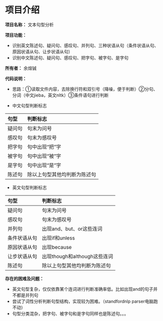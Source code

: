 
项目介绍
=================

**项目名称：** 文本句型分析

**项目功能：** 
+ 识别英文陈述句、疑问句、感叹句、并列句、三种状语从句（条件状语从句、原因状语从句、让步状语从句）
+ 识别中文陈述句、疑问句、感叹句、把字句、被字句、是字句  

**所有者：** 余煊铖  

**代码说明：**<br/>

+ 思路：①读取文件内容，去除换行符和双引号（降噪，便于判断）②分句、分词（中文jieba，英文nltk）③条件语句进行判断

+ 中文句型判断标志

| 句型        | 判断标志   |
|:--------     |:--------|
| 疑问句   | 句末为问号  |
| 感叹句   | 句末为感叹号   |
| 把字句   | 句中出现“把”字     |
| 被字句   | 句中出现“被”字 |
| 是字句   | 句中出现“是”字 |  
| 陈述句   | 除以上句型其他均判断为陈述句 |
 
+ 英文句型判断标志  

| 句型        | 判断标志   |
|:--------     |:--------|
| 疑问句   | 句末为问号  |
| 感叹句   | 句末为感叹号    |
| 并列句   | 出现and、but、or这些连词     |
| 条件状语从句    | 出现if和unless |
| 原因状语从句    | 出现because |
| 让步状语从句    | 出现though和although这些连词 |
| 陈述句   | 除以上句型其他均判断为陈述句 |  

**存在的困难及问题：**  
+ 英文句型复杂，仅仅依靠某个连词进行判断准确率低。比如出现and的句子并不都是并列句
+ 尝试了词性分析判断句型结构，实现较为困难。（standfordnlp parser电脑跑不动）
+ 句型分类混杂，把字句、被字句和是字句同样也是陈述句。。。
